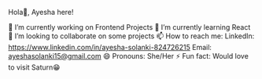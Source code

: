 Hola👋, Ayesha here!

🔭 I’m currently working on Frontend Projects
🌱 I’m currently learning React
👯 I’m looking to collaborate on some projects
📫 How to reach me: 
LinkedIn: https://www.linkedin.com/in/ayesha-solanki-824726215
Email: ayeshasolanki15@gmail.com
😄 Pronouns: She/Her
⚡ Fun fact: Would love to visit Saturn😁

